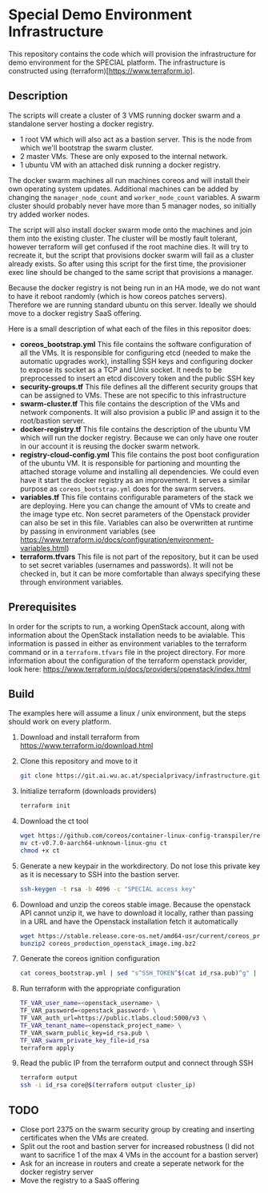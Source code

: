 # Special Demo Environment Infrastructure
This repository contains the code which will provision the infrastructure for demo environment for the SPECIAL platform. The infrastructure is constructed using (terraform)[https://www.terraform.io].

## Description
The scripts will create a cluster of 3 VMS running docker swarm and a standalone server hosting a docker registry.
* 1 root VM which will also act as a bastion server. This is the node from which we'll bootstrap the swarm cluster.
* 2 master VMs. These are only exposed to the internal network.
* 1 ubuntu VM with an attached disk running a docker registry.

The docker swarm machines all run machines coreos and will install their own operating system updates. Additional machines can be added by changing the `manager_node_count` and `worker_node_count` variables.
A swarm cluster should probably never have more than 5 manager nodes, so initially try added worker nodes.

The script will also install docker swarm mode onto the machines and join them into the existing cluster. The cluster will be mostly fault tolerant, however terraform will get confused if the root machine dies.
It will try to recreate it, but the script that provisions docker swarm will fail as a cluster already exists. So after using this script for the first time, the provisioner exec line should be changed to the same script that provisions a manager.

Because the docker registry is not being run in an HA mode, we do not want to have it reboot randomly (which is how coreos patches servers). Therefore we are running standard ubuntu on this server. Ideally we should move to a docker registry SaaS offering.

Here is a small description of what each of the files in this repositor does:
* **coreos_bootstrap.yml**
This file contains the software configuration of all the VMs. It is responsible for configuring etcd (needed to make the automatic upgrades work), installing SSH keys and configuring docker to expose its socket as a TCP and Unix socket.
It needs to be preprocessed to insert an etcd discovery token and the public SSH key
* **security-groups.tf**
This file defines all the different security groups that can be assigned to VMs. These are not specific to this infrastructure
* **swarm-cluster.tf**
This file contains the description of the VMs and network components. It will also provision a public IP and assign it to the root/bastion server.
* **docker-registry.tf**
This file contains the description of the ubuntu VM which will run the docker registry. Because we can only have one router in our account it is reusing the docker swarm network.
* **registry-cloud-config.yml**
This file contains the post boot configuration of the ubuntu VM. It is responsible for partioning and mounting the attached storage volume and installing all dependencies. We could even have it start the docker registry as an improvement. It serves a similar purpose as `coreos_bootstrap.yml` does for the swarm servers.
* **variables.tf**
This file contains configurable parameters of the stack we are deploying. Here you can change the amount of VMs to create and the image type etc. Non secret parameters of the Openstack provider can also be set in this file. Variables can also be overwritten at runtime by passing in environment variables (see https://www.terraform.io/docs/configuration/environment-variables.html)
* **terraform.tfvars**
This file is not part of the repository, but it can be used to set secret variables (usernames and passwords). It will not be checked in, but it can be more comfortable than always specifying these through environment variables.

## Prerequisites
In order for the scripts to run, a working OpenStack account, along with information about the OpenStack installation needs to be avialable. This information is passed in either as environment variables to the terraform command or in a `terraform.tfvars` file in the project directory.
For more information about the configuration of the terraform openstack provider, look here: https://www.terraform.io/docs/providers/openstack/index.html

## Build
The examples here will assume a linux / unix environment, but the steps should work on every platform.
1.   Download and install terraform from https://www.terraform.io/download.html
2.   Clone this repository and move to it

     ```bash
     git clone https://git.ai.wu.ac.at/specialprivacy/infrastructure.git
     ```

3.   Initialize terraform (downloads providers)

     ```bash
     terraform init
     ```

4.   Download the ct tool

     ```bash
     wget https://github.com/coreos/container-linux-config-transpiler/releases/download/v0.7.0/ct-v0.7.0-aarch64-unknown-linux-gnu
     mv ct-v0.7.0-aarch64-unknown-linux-gnu ct
     chmod +x ct
     ```

5.   Generate a new keypair in the workdirectory. Do not lose this private key as it is necessary to SSH into the bastion server.

     ```bash
     ssh-keygen -t rsa -b 4096 -c "SPECIAL access key"
     ```

6.   Download and unzip the coreos stable image. Because the openstack API cannot unzip it, we have to download it locally, rather than passing in a URL and have the Openstack installation fetch it automatically

     ```bash
     wget https://stable.release.core-os.net/amd64-usr/current/coreos_production_openstack_image.img.bz2
     bunzip2 coreos_production_openstack_image.img.bz2
     ```

7.   Generate the coreos ignition configuration

     ```bash
     cat coreos_bootstrap.yml | sed "s^SSH_TOKEN^$(cat id_rsa.pub)^g" | sed "s^DISCOVERY^$(curl -XGET 'https://discovery.etc.io/new?size=3)'^g" | ./ct -out-file coreos_bootstrap.json -platform openstack-metadata
     ```

8.   Run terraform with the appropriate configuration

     ```bash
     TF_VAR_user_name=<openstack_username> \
     TF_VAR_password=<openstack_password> \
     TF_VAR_auth_url=https://public.tlabs.cloud:5000/v3 \
     TF_VAR_tenant_name=<openstack_project_name> \
     TF_VAR_swarm_public_key=id_rsa.pub \
     TF_VAR_swarm_private_key_file=id_rsa
     terraform apply
     ```

9.   Read the public IP from the terraform output and connect through SSH

     ```bash
     terraform output
     ssh -i id_rsa core@$(terraform output cluster_ip)
     ```

## TODO
* Close port 2375 on the swarm security group by creating and inserting certificates when the VMs are created.
* Split out the root and bastion server for increased robustness (I did not want to sacrifice 1 of the max 4 VMs in the account for a bastion server)
* Ask for an increase in routers and create a seperate network for the docker registry server
* Move the registry to a SaaS offering
